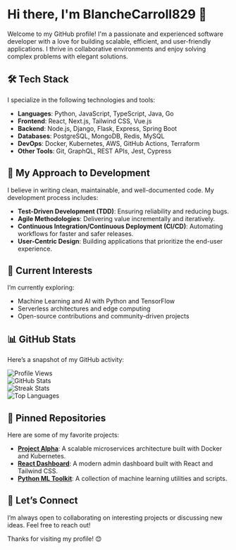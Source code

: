 # Hi there, I'm BlancheCarroll829 👋  

Welcome to my GitHub profile! I'm a passionate and experienced software developer with a love for building scalable, efficient, and user-friendly applications. I thrive in collaborative environments and enjoy solving complex problems with elegant solutions.  

## 🛠️ Tech Stack  
I specialize in the following technologies and tools:  
- **Languages**: Python, JavaScript, TypeScript, Java, Go  
- **Frontend**: React, Next.js, Tailwind CSS, Vue.js  
- **Backend**: Node.js, Django, Flask, Express, Spring Boot  
- **Databases**: PostgreSQL, MongoDB, Redis, MySQL  
- **DevOps**: Docker, Kubernetes, AWS, GitHub Actions, Terraform  
- **Other Tools**: Git, GraphQL, REST APIs, Jest, Cypress  

## 🚀 My Approach to Development  
I believe in writing clean, maintainable, and well-documented code. My development process includes:  
- **Test-Driven Development (TDD)**: Ensuring reliability and reducing bugs.  
- **Agile Methodologies**: Delivering value incrementally and iteratively.  
- **Continuous Integration/Continuous Deployment (CI/CD)**: Automating workflows for faster and safer releases.  
- **User-Centric Design**: Building applications that prioritize the end-user experience.  

## 🌱 Current Interests  
I’m currently exploring:  
- Machine Learning and AI with Python and TensorFlow  
- Serverless architectures and edge computing  
- Open-source contributions and community-driven projects  

## 📊 GitHub Stats  
Here’s a snapshot of my GitHub activity:  

![Profile Views](https://komarev.com/ghpvc/?username=blanchecarroll829&color=blue)  
![GitHub Stats](https://github-readme-stats.vercel.app/api?username=blanchecarroll829&show_icons=true&theme=radical)  
![Streak Stats](https://github-readme-streak-stats.herokuapp.com/?user=blanchecarroll829&theme=radical)  
![Top Languages](https://github-readme-stats.vercel.app/api/top-langs/?username=blanchecarroll829&layout=compact&theme=radical)  

## 📌 Pinned Repositories  
Here are some of my favorite projects:  
- **[Project Alpha](https://github.com/blanchecarroll829/project-alpha)**: A scalable microservices architecture built with Docker and Kubernetes.  
- **[React Dashboard](https://github.com/blanchecarroll829/react-dashboard)**: A modern admin dashboard built with React and Tailwind CSS.  
- **[Python ML Toolkit](https://github.com/blanchecarroll829/python-ml-toolkit)**: A collection of machine learning utilities and scripts.  

## 🤝 Let’s Connect  
I’m always open to collaborating on interesting projects or discussing new ideas. Feel free to reach out!  

Thanks for visiting my profile! 😊
